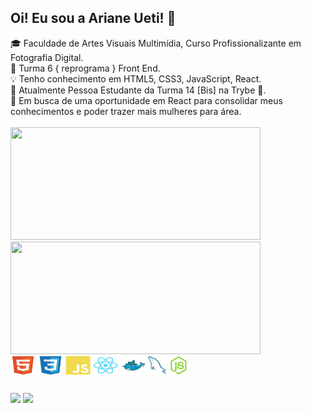 ## Oi! Eu sou a Ariane Ueti! 👋
 <div>
 🎓 Faculdade de Artes Visuais Multimídia, Curso Profissionalizante em Fotografia Digital.<br>
 💜 Turma 6 { reprograma } Front End.<br>
 💡 Tenho conhecimento em HTML5, CSS3, JavaScript, React.<br>
 🚀 Atualmente Pessoa Estudante da Turma 14 [Bis] na Trybe 💚.<br>
 🔎 Em busca de uma oportunidade em React para consolidar meus conhecimentos e poder trazer mais mulheres para área.<br>
 <br>
  <a href="https://github.com/uetiari">
   <img width="400px" height="180em" src="https://github-readme-stats.vercel.app/api?username=uetiari&show_icons=true&theme=monokai&include_all_commits=true&count_private=true"/>
   <img width="400px" height="180em" src="https://github-readme-stats.vercel.app/api/top-langs/?username=uetiari&layout=compact&langs_count=16&theme=monokai"/>
  </a>
</div>
<div>
  <img align="center" alt="HTML" height="30" width="40" src="https://raw.githubusercontent.com/devicons/devicon/master/icons/html5/html5-original.svg">
  <img align="center" alt="CSS" height="30" width="40" src="https://raw.githubusercontent.com/devicons/devicon/master/icons/css3/css3-original.svg">
  <img align="center" alt="Javascript" height="30" width="40" src="https://raw.githubusercontent.com/devicons/devicon/master/icons/javascript/javascript-plain.svg">
  <img align="center" alt="React" height="30" width="40" src="https://raw.githubusercontent.com/devicons/devicon/master/icons/react/react-original.svg">
  <img align="center" alt="Docker" height="30" width="40" src="https://raw.githubusercontent.com/devicons/devicon/master/icons/docker/docker-original.svg">
  <img align="center" alt="MySQL" height="30" widh="40" src="https://raw.githubusercontent.com/devicons/devicon/master/icons/mysql/mysql-original.svg">
  <img align="center" alt="NodeJs" height="30" widh="40" src="https://raw.githubusercontent.com/devicons/devicon/master/icons/nodejs/nodejs-original.svg">
</div>
  
  ##
 
<div> 
  <a href="mailto: arianeueti@gmail.com" target="_blank"><img src="https://img.shields.io/badge/-Gmail-%23333?style=for-the-badge&logo=gmail&logoColor=white" target="_blank"></a>
  <a href="https://www.linkedin.com/in/ariane-ueti/?trk=public_profile_browsemap" target="_blank"><img src="https://img.shields.io/badge/-LinkedIn-%230077B5?style=for-the-badge&logo=linkedin&logoColor=white" target="_blank"></a> 
 
 
</div>
